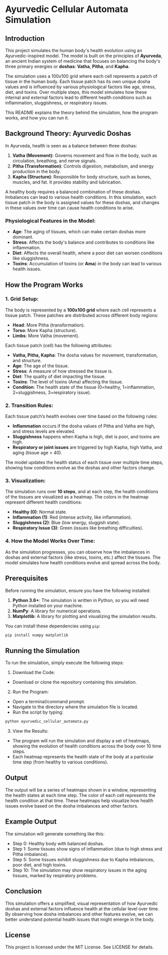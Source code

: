 # Ayurvedic Cellular Automata Simulation

## Introduction

This project simulates the human body's health evolution using an Ayurvedic-inspired model. The model is built on the principles of **Ayurveda**, an ancient Indian system of medicine that focuses on balancing the body's three primary energies or **doshas**: **Vatha**, **Pitha**, and **Kapha**.

The simulation uses a 100x100 grid where each cell represents a patch of tissue in the human body. Each tissue patch has its own unique dosha values and is influenced by various physiological factors like age, stress, diet, and toxins. Over multiple steps, this model simulates how these internal and external factors lead to different health conditions such as inflammation, sluggishness, or respiratory issues.

This README explains the theory behind the simulation, how the program works, and how you can run it.

## Background Theory: Ayurvedic Doshas

In Ayurveda, health is seen as a balance between three doshas:

1. **Vatha (Movement)**: Governs movement and flow in the body, such as circulation, breathing, and nerve signals. 
2. **Pitha (Transformation)**: Controls digestion, metabolism, and energy production in the body.
3. **Kapha (Structure)**: Responsible for body structure, such as bones, muscles, and fat. It provides stability and lubrication.

A healthy body requires a balanced combination of these doshas. Imbalances can lead to various health conditions. In this simulation, each tissue patch in the body is assigned values for these doshas, and changes in these values over time can cause health conditions to arise.

### Physiological Features in the Model:
- **Age**: The aging of tissues, which can make certain doshas more dominant.
- **Stress**: Affects the body's balance and contributes to conditions like inflammation.
- **Diet**: Affects the overall health, where a poor diet can worsen conditions like sluggishness.
- **Toxins**: Accumulation of toxins (or **Ama**) in the body can lead to various health issues.

## How the Program Works

### 1. **Grid Setup**:
The body is represented by a **100x100 grid** where each cell represents a tissue patch. These patches are distributed across different body regions:
- **Head**: More Pitha (transformation).
- **Torso**: More Kapha (structure).
- **Limbs**: More Vatha (movement).

Each tissue patch (cell) has the following attributes:
- **Vatha, Pitha, Kapha**: The dosha values for movement, transformation, and structure.
- **Age**: The age of the tissue.
- **Stress**: A measure of how stressed the tissue is.
- **Diet**: The quality of diet impacting the tissue.
- **Toxins**: The level of toxins (Ama) affecting the tissue.
- **Condition**: The health state of the tissue (0=healthy, 1=inflammation, 2=sluggishness, 3=respiratory issue).

### 2. **Transition Rules**:
Each tissue patch’s health evolves over time based on the following rules:
- **Inflammation** occurs if the dosha values of Pitha and Vatha are high, and stress levels are elevated.
- **Sluggishness** happens when Kapha is high, diet is poor, and toxins are high.
- **Respiratory or joint issues** are triggered by high Kapha, high Vatha, and aging (tissue age > 40).

The model updates the health status of each tissue over multiple time steps, showing how conditions evolve as the doshas and other factors change.

### 3. **Visualization**:
The simulation runs over **10 steps**, and at each step, the health conditions of the tissues are visualized as a heatmap. The colors in the heatmap represent different health conditions:
- **Healthy (0)**: Normal state.
- **Inflammation (1)**: Red (intense activity, like inflammation).
- **Sluggishness (2)**: Blue (low energy, sluggish state).
- **Respiratory Issue (3)**: Green (issues like breathing difficulties).

### 4. **How the Model Works Over Time**:
As the simulation progresses, you can observe how the imbalances in doshas and external factors (like stress, toxins, etc.) affect the tissues. The model simulates how health conditions evolve and spread across the body.

## Prerequisites

Before running the simulation, ensure you have the following installed:

1. **Python 3.6+**: The simulation is written in Python, so you will need Python installed on your machine.
2. **NumPy**: A library for numerical operations.
3. **Matplotlib**: A library for plotting and visualizing the simulation results.

You can install these dependencies using `pip`:

```bash
pip install numpy matplotlib
```

## Running the Simulation
To run the simulation, simply execute the following steps:
1. Download the Code:
- Download or clone the repository containing this simulation.

2. Run the Program:
- Open a terminal/command prompt.
- Navigate to the directory where the simulation file is located.
- Run the script by typing:
```bash
python ayurvedic_cellular_automata.py
```

3. View the Results:

- The program will run the simulation and display a set of heatmaps, showing the evolution of health conditions across the body over 10 time steps.
- Each heatmap represents the health state of the body at a particular time step (from healthy to various conditions).

## Output

The output will be a series of heatmaps shown in a window, representing the health states at each time step. The color of each cell represents the health condition at that time. These heatmaps help visualize how health issues evolve based on the dosha imbalances and other factors.

## Example Output
The simulation will generate something like this:
- Step 0: Healthy body with balanced doshas.
- Step 1: Some tissues show signs of inflammation (due to high stress and Pitha imbalance).
- Step 5: Some tissues exhibit sluggishness due to Kapha imbalances, poor diet, and high toxins.
- Step 10: The simulation may show respiratory issues in the aging tissues, marked by respiratory problems.

## Conclusion
This simulation offers a simplified, visual representation of how Ayurvedic doshas and external factors influence health at the cellular level over time. By observing how dosha imbalances and other features evolve, we can better understand potential health issues that might emerge in the body.

## License
This project is licensed under the MIT License. See LICENSE for details.